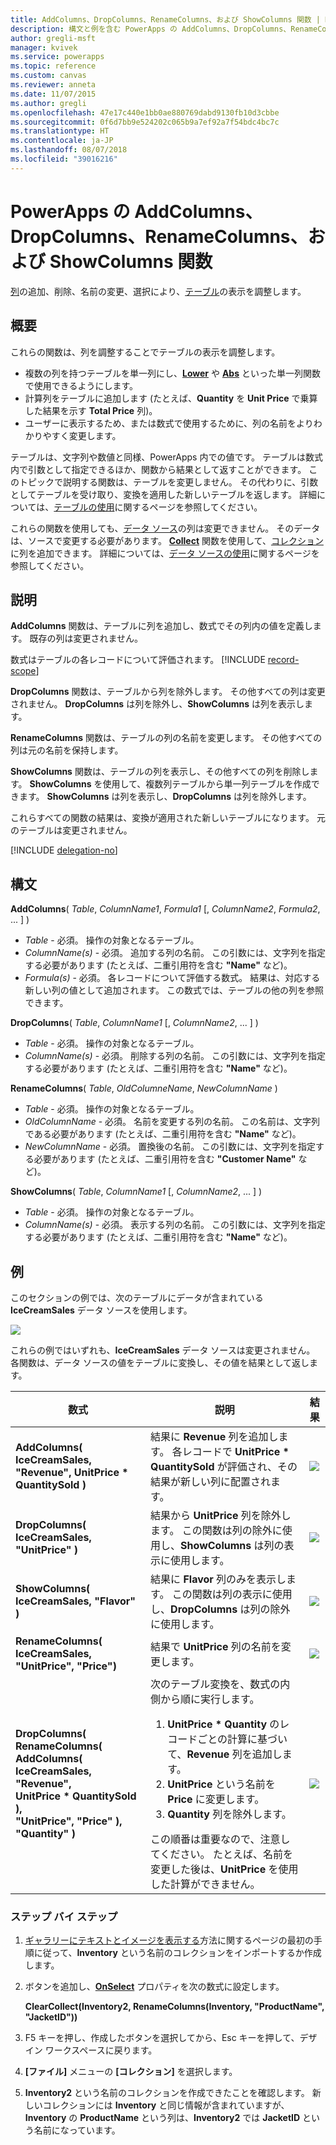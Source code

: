 ```yaml
---
title: AddColumns、DropColumns、RenameColumns、および ShowColumns 関数 | Microsoft Docs
description: 構文と例を含む PowerApps の AddColumns、DropColumns、RenameColumns、および ShowColumns 関数の参照情報
author: gregli-msft
manager: kvivek
ms.service: powerapps
ms.topic: reference
ms.custom: canvas
ms.reviewer: anneta
ms.date: 11/07/2015
ms.author: gregli
ms.openlocfilehash: 47e17c440e1bb0ae880769dabd9130fb10d3cbbe
ms.sourcegitcommit: 0f6d7bb9e524202c065b9a7ef92a7f54bdc4bc7c
ms.translationtype: HT
ms.contentlocale: ja-JP
ms.lasthandoff: 08/07/2018
ms.locfileid: "39016216"
---
```

# <a name="addcolumns-dropcolumns-renamecolumns-and-showcolumns-functions-in-powerapps"></a>PowerApps の AddColumns、DropColumns、RenameColumns、および ShowColumns 関数
[列](../working-with-tables.md#columns)の追加、削除、名前の変更、選択により、[テーブル](../working-with-tables.md)の表示を調整します。

## <a name="overview"></a>概要
これらの関数は、列を調整することでテーブルの表示を調整します。

* 複数の列を持つテーブルを単一列にし、**[Lower](function-lower-upper-proper.md)** や **[Abs](function-numericals.md)** といった単一列関数で使用できるようにします。  
* 計算列をテーブルに追加します (たとえば、**Quantity** を **Unit Price** で乗算した結果を示す **Total Price** 列)。
* ユーザーに表示するため、または数式で使用するために、列の名前をよりわかりやすく変更します。

テーブルは、文字列や数値と同様、PowerApps 内での値です。  テーブルは数式内で引数として指定できるほか、関数から結果として返すことができます。 このトピックで説明する関数は、テーブルを変更しません。 その代わりに、引数としてテーブルを受け取り、変換を適用した新しいテーブルを返します。  詳細については、[テーブルの使用](../working-with-tables.md)に関するページを参照してください。  

これらの関数を使用しても、[データ ソース](../working-with-data-sources.md)の列は変更できません。 そのデータは、ソースで変更する必要があります。 **[Collect](function-clear-collect-clearcollect.md)** 関数を使用して、[コレクション](../working-with-data-sources.md#collections)に列を追加できます。  詳細については、[データ ソースの使用](../working-with-data-sources.md)に関するページを参照してください。  

## <a name="description"></a>説明
**AddColumns** 関数は、テーブルに列を追加し、数式でその列内の値を定義します。 既存の列は変更されません。

数式はテーブルの各レコードについて評価されます。
[!INCLUDE [record-scope](../../../includes/record-scope.md)]

**DropColumns** 関数は、テーブルから列を除外します。  その他すべての列は変更されません。 **DropColumns** は列を除外し、**ShowColumns** は列を表示します。

**RenameColumns** 関数は、テーブルの列の名前を変更します。 その他すべての列は元の名前を保持します。

**ShowColumns** 関数は、テーブルの列を表示し、その他すべての列を削除します。 **ShowColumns** を使用して、複数列テーブルから単一列テーブルを作成できます。  **ShowColumns** は列を表示し、**DropColumns** は列を除外します。  

これらすべての関数の結果は、変換が適用された新しいテーブルになります。  元のテーブルは変更されません。

[!INCLUDE [delegation-no](../../../includes/delegation-no.md)]

## <a name="syntax"></a>構文
**AddColumns**( *Table*, *ColumnName1*, *Formula1* [, *ColumnName2*, *Formula2*, ... ] )

* *Table* - 必須。  操作の対象となるテーブル。
* *ColumnName(s)* - 必須。 追加する列の名前。  この引数には、文字列を指定する必要があります (たとえば、二重引用符を含む **"Name"** など)。
* *Formula(s)* - 必須。  各レコードについて評価する数式。 結果は、対応する新しい列の値として追加されます。 この数式では、テーブルの他の列を参照できます。

**DropColumns**( *Table*, *ColumnName1* [, *ColumnName2*, ... ] )

* *Table* - 必須。  操作の対象となるテーブル。
* *ColumnName(s)* - 必須。 削除する列の名前。 この引数には、文字列を指定する必要があります (たとえば、二重引用符を含む **"Name"** など)。

**RenameColumns**( *Table*, *OldColumneName*, *NewColumnName* )

* *Table* - 必須。  操作の対象となるテーブル。
* *OldColumnName* - 必須。 名前を変更する列の名前。 この名前は、文字列である必要があります (たとえば、二重引用符を含む **"Name"** など)。
* *NewColumnName* - 必須。 置換後の名前。 この引数には、文字列を指定する必要があります (たとえば、二重引用符を含む **"Customer Name"** など)。

**ShowColumns**( *Table*, *ColumnName1* [, *ColumnName2*, ... ] )

* *Table* - 必須。  操作の対象となるテーブル。
* *ColumnName(s)* - 必須。 表示する列の名前。 この引数には、文字列を指定する必要があります (たとえば、二重引用符を含む **"Name"** など)。

## <a name="examples"></a>例
このセクションの例では、次のテーブルにデータが含まれている **IceCreamSales** データ ソースを使用します。

![](media/function-table-shaping/icecream.png)

これらの例ではいずれも、**IceCreamSales** データ ソースは変更されません。 各関数は、データ ソースの値をテーブルに変換し、その値を結果として返します。

| 数式 | 説明 | 結果 |
| --- | --- | --- |
| **AddColumns( IceCreamSales, "Revenue", UnitPrice * QuantitySold )** |結果に **Revenue** 列を追加します。  各レコードで **UnitPrice * QuantitySold** が評価され、その結果が新しい列に配置されます。 |<style> img { max-width: none; } </style> ![](media/function-table-shaping/icecream-add-revenue.png) |
| **DropColumns( IceCreamSales, "UnitPrice" )** |結果から **UnitPrice** 列を除外します。 この関数は列の除外に使用し、**ShowColumns** は列の表示に使用します。 |![](media/function-table-shaping/icecream-drop-price.png) |
| **ShowColumns( IceCreamSales, "Flavor" )** |結果に **Flavor** 列のみを表示します。 この関数は列の表示に使用し、**DropColumns** は列の除外に使用します。 |![](media/function-table-shaping/icecream-select-flavor.png) |
| **RenameColumns( IceCreamSales, "UnitPrice", "Price")** |結果で **UnitPrice** 列の名前を変更します。 |![](media/function-table-shaping/icecream-rename-price.png) |
| **DropColumns(<br>RenameColumns(<br>AddColumns( IceCreamSales, "Revenue",<br>UnitPrice * QuantitySold ),<br>"UnitPrice", "Price" ),<br>"Quantity" )** |次のテーブル変換を、数式の内側から順に実行します。 <ol><li>**UnitPrice * Quantity** のレコードごとの計算に基づいて、**Revenue** 列を追加します。<li>**UnitPrice** という名前を **Price** に変更します。<li>**Quantity** 列を除外します。</ol>  この順番は重要なので、注意してください。 たとえば、名前を変更した後は、**UnitPrice** を使用した計算ができません。 |![](media/function-table-shaping/icecream-all-transforms.png) |

### <a name="step-by-step"></a>ステップ バイ ステップ
1. [ギャラリーにテキストとイメージを表示する](../show-images-text-gallery-sort-filter.md)方法に関するページの最初の手順に従って、**Inventory** という名前のコレクションをインポートするか作成します。
2. ボタンを追加し、**[OnSelect](../controls/properties-core.md)** プロパティを次の数式に設定します。
   
    **ClearCollect(Inventory2, RenameColumns(Inventory, "ProductName", "JacketID"))**
3. F5 キーを押し、作成したボタンを選択してから、Esc キーを押して、デザイン ワークスペースに戻ります。
4. **[ファイル]** メニューの **[コレクション]** を選択します。
5. **Inventory2** という名前のコレクションを作成できたことを確認します。 新しいコレクションには **Inventory** と同じ情報が含まれていますが、**Inventory** の **ProductName** という列は、**Inventory2** では **JacketID** という名前になっています。

